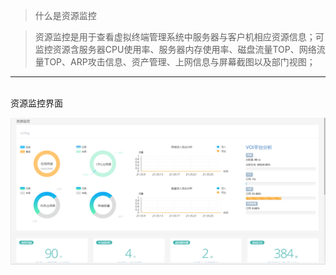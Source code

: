 <blockquote class="info">
	什么是资源监控
</blockquote> 
 
>资源监控是用于查看虚拟终端管理系统中服务器与客户机相应资源信息；可监控资源含服务器CPU使用率、服务器内存使用率、磁盘流量TOP、网络流量TOP、ARP攻击信息、资产管理、上网信息与屏幕截图以及部门视图；

* * * * * 
</br>
资源监控界面

![](../images/screenshot_1526200936767.png)


